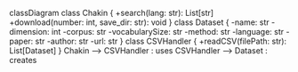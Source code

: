 classDiagram
    class Chakin {
        +search(lang: str): List[str]
        +download(number: int, save_dir: str): void
    }
    class Dataset {
        -name: str
        -dimension: int
        -corpus: str
        -vocabularySize: str
        -method: str
        -language: str
        -paper: str
        -author: str
        -url: str
    }
    class CSVHandler {
        +readCSV(filePath: str): List[Dataset]
    }
    Chakin --> CSVHandler : uses
    CSVHandler --> Dataset : creates
